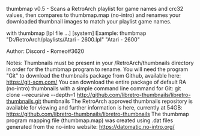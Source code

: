 thumbmap v0.5 - Scans a RetroArch playlist for game names and crc32 values, then compares to thumbmap.map (no-intro)
                and renames your downloaded thumbnail images to match your playlist game names.

with thumbmap [lpl file ...] [system]
Example:
              thumbmap "D:/RetroArch/playlists/Atari - 2600.lpl" "Atari - 2600"

Author:
   Discord - Romeo#3620
   
Notes:
   Thumbnails must be present in your /RetroArch/thumbnails directory in order for the thumbmap program to rename.
   You will need the program "Git" to download the thumbnails package from Github, available here:  https://git-scm.com/
   You can download the entire package of default RA (no-intro) thumbnails with a simple command line command for Git:
      git clone --recursive --depth=1 http://github.com/libretro-thumbnails/libretro-thumbnails.git thumbnails
   The RetroArch approved thumbnails repository is available for viewing and further information is here, currently at 54GB:
      https://github.com/libretro-thumbnails/libretro-thumbnails
   The thumbmap program mapping file (thumbmap.map) was created using .dat files generated from the no-intro website:
      https://datomatic.no-intro.org/

